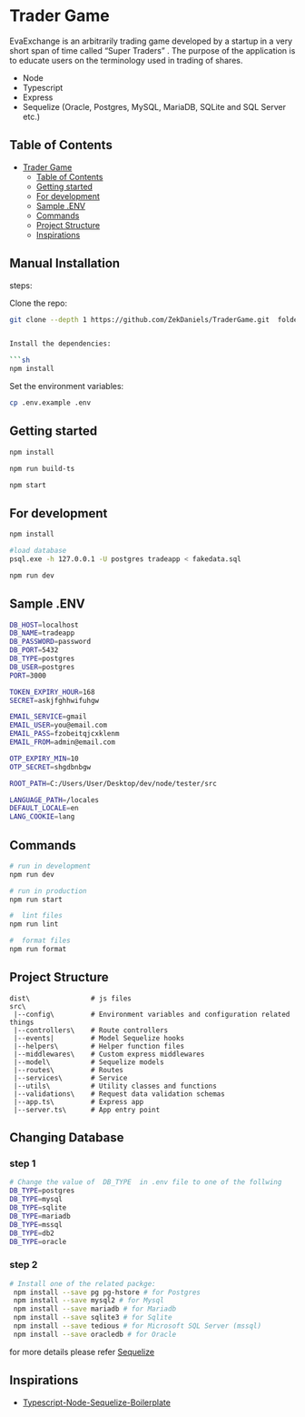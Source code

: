 # Trader Game

EvaExchange is an arbitrarily trading game developed by a startup in a very short span of time called “Super
Traders” . The purpose of the application is to educate users on the terminology used in trading of shares.


- Node 
- Typescript
- Express
- Sequelize (Oracle, Postgres, MySQL, MariaDB, SQLite and SQL Server etc.)

## Table of Contents

- [Trader Game](#trader-game)
  - [Table of Contents](#table-of-contents)
  - [Getting started](#getting-started)
  - [For development](#for-development)
  - [Sample .ENV](#sample-env)
  - [Commands](#commands)
  - [Project Structure](#project-structure)
  - [Inspirations](#inspirations)




## Manual Installation

steps:

Clone the repo:

```sh
git clone --depth 1 https://github.com/ZekDaniels/TraderGame.git  foldername


Install the dependencies:

```sh
npm install
```

Set the environment variables:

```sh
cp .env.example .env

```

## Getting started

```sh
npm install

npm run build-ts

npm start

```

## For development

```sh
npm install

#load database
psql.exe -h 127.0.0.1 -U postgres tradeapp < fakedata.sql

npm run dev

```

## Sample .ENV

```sh
DB_HOST=localhost
DB_NAME=tradeapp
DB_PASSWORD=password
DB_PORT=5432
DB_TYPE=postgres
DB_USER=postgres
PORT=3000

TOKEN_EXPIRY_HOUR=168
SECRET=askjfghhwifuhgw

EMAIL_SERVICE=gmail
EMAIL_USER=you@email.com
EMAIL_PASS=fzobeitqjcxklenm
EMAIL_FROM=admin@email.com

OTP_EXPIRY_MIN=10
OTP_SECRET=shgdbnbgw

ROOT_PATH=C:/Users/User/Desktop/dev/node/tester/src

LANGUAGE_PATH=/locales
DEFAULT_LOCALE=en
LANG_COOKIE=lang

```


## Commands


```bash
# run in development
npm run dev

# run in production
npm run start

#  lint files
npm run lint

#  format files
npm run format

```


## Project Structure

```
dist\               # js files
src\
 |--config\         # Environment variables and configuration related things
 |--controllers\    # Route controllers 
 |--events|         # Model Sequelize hooks
 |--helpers\        # Helper function files
 |--middlewares\    # Custom express middlewares
 |--model\          # Sequelize models 
 |--routes\         # Routes
 |--services\       # Service 
 |--utils\          # Utility classes and functions
 |--validations\    # Request data validation schemas
 |--app.ts\         # Express app
 |--server.ts\      # App entry point
```

## Changing Database

### step 1
 
 ```sh
 # Change the value of  DB_TYPE  in .env file to one of the follwing
 DB_TYPE=postgres 
 DB_TYPE=mysql 
 DB_TYPE=sqlite 
 DB_TYPE=mariadb 
 DB_TYPE=mssql 
 DB_TYPE=db2 
 DB_TYPE=oracle 
 ```
### step 2
```sh
# Install one of the related packge:
 npm install --save pg pg-hstore # for Postgres
 npm install --save mysql2 # for Mysql
 npm install --save mariadb # for Mariadb
 npm install --save sqlite3 # for Sqlite
 npm install --save tedious # for Microsoft SQL Server (mssql)
 npm install --save oracledb # for Oracle 
```
for more details please refer [Sequelize](https://sequelize.org/docs/v6/getting-started/)

## Inspirations
- [Typescript-Node-Sequelize-Boilerplate](https://github.com/nabadeep25/typescript-node-sequelize-boilerplate.git)